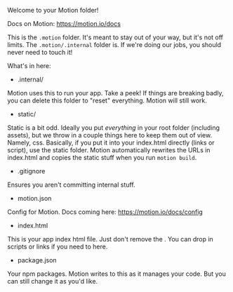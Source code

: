 Welcome to your Motion folder!

Docs on Motion: https://motion.io/docs

This is the `.motion` folder. It's meant to stay out of your way, but it's not
off limits. The `.motion/.internal` folder is. If we're doing our jobs, you
should never need to touch it!

What's in here:

  - .internal/

  Motion uses this to run your app. Take a peek! If things are breaking badly,
  you can delete this folder to "reset" everything. Motion will still work.

  - static/

  Static is a bit odd. Ideally you put *everything* in your root folder
  (including assets), but we throw in a couple things here to keep them out of
  view. Namely, css. Basically, if you put it into your index.html directly
  (links or script), use the static folder. Motion automatically rewrites the
  URLs in index.html and copies the static stuff when you run `motion build`.

  - .gitignore

  Ensures you aren't committing internal stuff.

  - motion.json

  Config for Motion. Docs coming here: https://motion.io/docs/config

  - index.html

  This is your app index html file. Just don't remove the <!-- comments -->.
  You can drop in scripts or links if you need to here.

  - package.json

  Your npm packages. Motion writes to this as it manages your code. But you can
  still change it as you'd like.